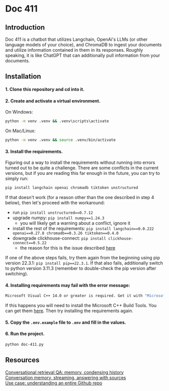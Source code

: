 # Doc 411

## Introduction
Doc 411 is a chatbot that utilizes Langchain, OpenAi's LLMs (or other language models of your choice), and ChromaDB to ingest your documents and utilize information contained in them in its responses. Roughly speaking, it is like ChatGPT that can additionally pull information from your documents.

## Installation

#### 1. Clone this repository and cd into it.

#### 2. Create and activate a virtual environment.
On Windows:
```bash
python -m venv .venv && .venv\scripts\activate
```

On Mac/Linux:
```bash
python -m venv .venv && source .venv/bin/activate
```

#### 3. Install the requirements.
Figuring out a way to install the requirements without running into errors turned out to be quite a challenge. There are some conflicts in the current versions, but if you are reading this far enough in the future, you can try to simply run:
```bash
pip install langchain openai chromadb tiktoken unstructured
```
If that doesn't work (for a reason other than the one described in step 4 below), then let's proceed with the workaround:
- run `pip install unstructured==0.7.12`
- upgrade numpy: `pip install numpy==1.24.3`
    - you will likely get a warning about a conflict, ignore it
- install the rest of the requirements: `pip install langchain==0.0.222 openai==0.27.8 chromadb==0.3.26 tiktoken==0.4.0`
- downgrade clickhouse-connect: `pip install clickhouse-connect==0.5.22`
    - the reason for this is the issue described [here](https://github.com/imartinez/privateGPT/issues/723)

If one of the above steps fails, try them again from the beginning using pip version 22.3.1: `pip install pip==22.3.1`. If that also fails, additionally switch to python version 3.11.3 (remember to double-check the pip version after switching).

#### 4. Installing requirements may fail with the error message:
```bash
Microsoft Visual C++ 14.0 or greater is required. Get it with "Microsoft C++ Build Tools": https://visualstudio.microsoft.com/visual-cpp-build-tools/
```
If this happens you will need to install the Microsoft C++ Build Tools. You can get them [here](https://visualstudio.microsoft.com/visual-cpp-build-tools/). Then try installing the requirements again.

#### 5. Copy the `.env.example` file to `.env` and fill in the values. 

#### 6. Run the project.
```bash
python doc-411.py
```

## Resources
[Conversational retrieval QA: memory, condensing history](https://python.langchain.com/docs/modules/chains/popular/chat_vector_db)<br>
[Conversation memory, streaming, answering with sources](https://python.langchain.com/docs/ecosystem/integrations/vectara/vectara_chat)<br>
[Use case: understanding an entire Github repo](https://python.langchain.com/docs/use_cases/code/)

